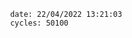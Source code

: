 

                date: 22/04/2022 13:21:03
                cycles: 50100

                         